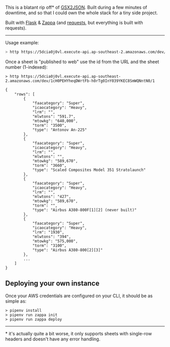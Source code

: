 This is a blatant rip off* of [GSX2JSON](http://gsx2json.com/). Built during a few minutes of
downtime, and so that I could own the whole stack for a tiny side project.

Built with [Flask] & [Zappa] (and [requests], but everything is built with requests).

---

Usage example:

```bash
> http https://5dcia0j0vl.execute-api.ap-southeast-2.amazonaws.com/dev/<sheet_id>/<sheet_number>
```

Once a sheet is "published to web" use the id from the URL and the sheet number (1-indexed):

```
> http https://5dcia0j0vl.execute-api.ap-southeast-2.amazonaws.com/dev/1cH0PEHYheqDWrtFb-h0rTg0InY039YKEC8SmWQNntN0/1

{
    "rows": [
        {
            "faacategory": "Super",
            "icaocategory": "Heavy",
            "lrm": "",
            "mlwtons": "591.7",
            "mtowkg": "640,000",
            "torm": "3500",
            "type": "Antonov An-225"
        },
        {
            "faacategory": "Super",
            "icaocategory": "Heavy",
            "lrm": "",
            "mlwtons": "",
            "mtowkg": "589,670",
            "torm": "3660",
            "type": "Scaled Composites Model 351 Stratolaunch"
        },
        {
            "faacategory": "Super",
            "icaocategory": "Heavy",
            "lrm": "",
            "mlwtons": "427",
            "mtowkg": "589,670",
            "torm": "",
            "type": "Airbus A380-800F[1][2] (never built)"
        },
        {
            "faacategory": "Super",
            "icaocategory": "Heavy",
            "lrm": "1930",
            "mlwtons": "394",
            "mtowkg": "575,000",
            "torm": "3100",
            "type": "Airbus A380-800[2][3]"
        },
        ...
    ]
}
```

## Deploying your own instance

Once your AWS credentials are configured on your CLI, it should be as simple as:

```
> pipenv install
> pipenv run zappa init
> pipenv run zappa deploy
```

---

\* it's actually quite a bit worse, it only supports sheets with single-row headers
and doesn't have any error handling.

  [Flask]: http://flask.pocoo.org/
  [Zappa]: https://github.com/Miserlou/Zappa
  [requests]: https://requests.readthedocs.io/en/master/
